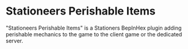 
# Stationeers Perishable Items

"Stationeers Perishable Items" is a Stationers BepInHex plugin adding 
perishable mechanics to the game to the client game or the dedicated
server.


